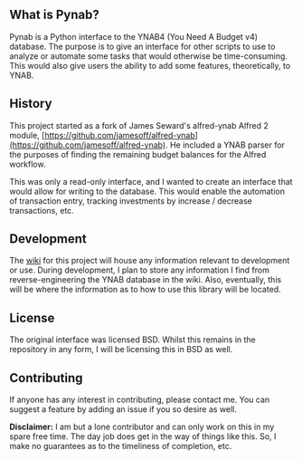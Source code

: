 ## What is Pynab?

Pynab is a Python interface to the YNAB4 (You Need A Budget v4) database. The purpose is to give an interface for other scripts to use to analyze or automate some tasks that would otherwise be time-consuming. This would also give users the ability to add some features, theoretically, to YNAB.

## History
This project started as a fork of James Seward's alfred-ynab Alfred 2 module, [https://github.com/jamesoff/alfred-ynab](https://github.com/jamesoff/alfred-ynab). He included a YNAB parser for the purposes of finding the remaining budget balances for the Alfred workflow.

This was only a read-only interface, and I wanted to create an interface that would allow for writing to the database. This would enable the automation of transaction entry, tracking investments by increase / decrease transactions, etc.

## Development
The [wiki](https://github.com/elaske/pynab/wiki) for this project will house any information relevant to development or use. During development, I plan to store any information I find from reverse-engineering the YNAB database in the wiki. Also, eventually, this will be where the information as to how to use this library will be located.

## License
The original interface was licensed BSD. Whilst this remains in the repository in any form, I will be licensing this in BSD as well.

## Contributing
If anyone has any interest in contributing, please contact me. You can suggest a feature by adding an issue if you so desire as well.

**Disclaimer:** I am but a lone contributor and can only work on this in my spare free time. The day job does get in the way of things like this. So, I make no guarantees as to the timeliness of completion, etc.
